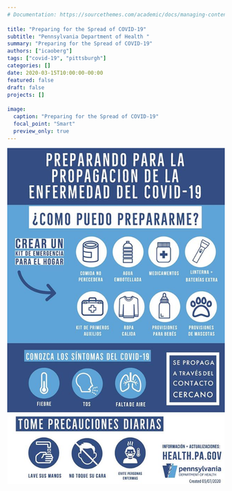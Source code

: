 ```yaml
---
# Documentation: https://sourcethemes.com/academic/docs/managing-content/

title: "Preparing for the Spread of COVID-19"
subtitle: "Pennsylvania Department of Health "
summary: "Preparing for the Spread of COVID-19"
authors: ["icaoberg"]
tags: ["covid-19", "pittsburgh"]
categories: []
date: 2020-03-15T10:00:00-00:00
featured: false
draft: false
projects: []

image:
  caption: "Preparing for the Spread of COVID-19"
  focal_point: "Smart"
  preview_only: true
---
```


[![Preparing for the Spread of COVID-19](./featured.jpg)](https://www.health.pa.gov/topics/disease/Pages/Coronavirus.aspx)
